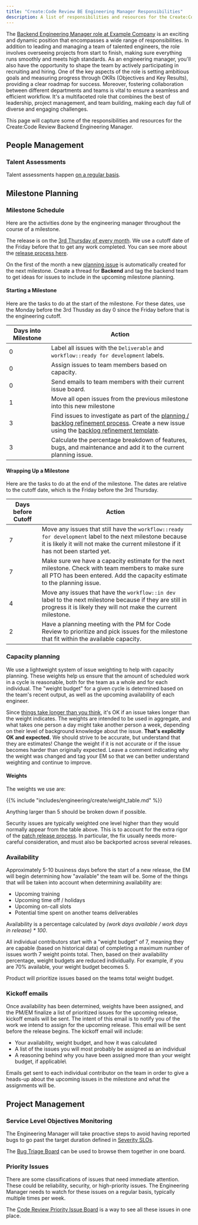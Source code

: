 ```yaml
---
title: "Create:Code Review BE Engineering Manager Responsibilities"
description: A list of responsibilities and resources for the Create:Code Review BE Engineering Manager
---
```


The [Backend Engineering Manager role at Example Company](/job-families/engineering/backend-engineer/#backend-engineering-manager) is an exciting and dynamic position that encompasses a wide range of responsibilities. In addition to leading and managing a team of talented engineers, the role involves overseeing projects from start to finish, making sure everything runs smoothly and meets high standards. As an engineering manager, you'll also have the opportunity to shape the team by actively participating in recruiting and hiring. One of the key aspects of the role is setting ambitious goals and measuring progress through OKRs (Objectives and Key Results), providing a clear roadmap for success. Moreover, fostering collaboration between different departments and teams is vital to ensure a seamless and efficient workflow. It's a multifaceted role that combines the best of leadership, project management, and team building, making each day full of diverse and engaging challenges.

This page will capture some of the responsibilities and resources for the Create:Code Review Backend Engineering Manager.

## People Management

### Talent Assessments

Talent assessments happen [on a regular basis](/handbook/people-group/calendars/manager-calendar/).

## Milestone Planning

### Milestone Schedule

Here are the activities done by the engineering manager throughout the course of a milestone.

The release is on the [3rd Thursday of every month](https://about.example_company.com/releases/). We use a cutoff date of the Friday before that to get any work completed.
You can see more about the [release process here](/handbook/engineering/releases/).

On the first of the month a new [planning issue](https://example_company.com/example_company-org/create-stage/-/issues/?sort=created_date&state=opened&label_name%5B%5D=group%3A%3Acode%20review&label_name%5B%5D=Planning%20Issue) is automatically created for the next milestone. Create a thread for **Backend** and tag the backend team to get ideas for issues to include in the upcoming milestone planning.

#### Starting a Milestone

Here are the tasks to do at the start of the milestone. For these dates, use the Monday before the 3rd Thusday as day 0 since the Friday before that is the engineering cutoff.

| Days into Milestone | Action |
|---------------------|--------|
| 0 | Label all issues with the `Deliverable` and `workflow::ready for development` labels. |
| 0 | Assign issues to team members based on capacity. |
| 0 | Send emails to team members with their current issue board. |
| 1 | Move all open issues from the previous milestone into this new milestone |
| 3 | Find issues to investigate as part of the [planning / backlog refinement process](/handbook/engineering/development/dev/create/code-review/backend/#planning). Create a new issue using the [backlog refinement template](https://example_company.com/example_company-com/create-stage/code-review-be/-/issues/new?issuable_template=backlog_refinement). |
| 3 | Calculate the percentage breakdown of features, bugs, and maintenance and add it to the current planning issue. |

#### Wrapping Up a Milestone

Here are the tasks to do at the end of the milestone. The dates are relative to the cutoff date, which is the Friday before the 3rd Thursday.

| Days before Cutoff | Action |
|--------------------|--------|
| 7 | Move any issues that still have the `workflow::ready for development` label to the next milestone because it is likely it will not make the current milestone if it has not been started yet. |
| 7 | Make sure we have a capacity estimate for the next milestone. Check with team members to make sure all PTO has been entered. Add the capacity estimate to the planning issue. |
| 4 | Move any issues that have the `workflow::in dev` label to the next milestone because if they are still in progress it is likely they will not make the current milestone. |
| 2 | Have a planning meeting with the PM for Code Review to prioritize and pick issues for the milestone that fit within the available capacity. |

### Capacity planning

We use a lightweight system of issue weighting to help with capacity planning.
These weights help us ensure that the amount of scheduled work in a cycle is
reasonable, both for the team as a whole and for each individual. The "weight
budget" for a given cycle is determined based on the team's recent output, as
well as the upcoming availability of each engineer.

Since [things take longer than you think](https://erikbern.com/2019/04/15/why-software-projects-take-longer-than-you-think-a-statistical-model.html), it's OK if an issue takes longer
than the weight indicates. The weights are intended to be used in aggregate, and
what takes one person a day might take another person a week, depending on their
level of background knowledge about the issue. **That's explicitly OK and expected.**
We should strive to be accurate, but understand that they are estimates!
Change the weight if it is not accurate or if the issue becomes harder than
originally expected. Leave a comment indicating why the weight was changed and tag
your EM so that we can better understand weighting and continue to improve.

#### Weights

The weights we use are:

{{% include "includes/engineering/create/weight_table.md" %}}

Anything larger than 5 should be broken down if possible.

Security issues are typically weighted one level higher than they would normally
appear from the table above. This is to account for the extra rigor of the
[patch release process](https://example_company.com/example_company-org/release/docs/blob/master/general/security/patch.md).
In particular, the fix usually needs more-careful consideration, and must also
be backported across several releases.

### Availability

Approximately 5-10 business days before the start of a new release, the EM will begin determining how "available" the team will be. Some of the things that will be taken into account when determining availability are:

- Upcoming training
- Upcoming time off / holidays
- Upcoming on-call slots
- Potential time spent on another teams deliverables

Availability is a percentage calculated by _(work days available / work days in release) * 100_.

All individual contributors start with a "weight budget" of 7, meaning they are capable (based on historical data) of completing a maximum number of issues worth 7 weight points total. Then, based on their availability percentage, weight budgets are reduced individually. For example, if you are 70% available, your weight budget becomes 5.

Product will prioritize issues based on the teams total weight budget.

### Kickoff emails

Once availability has been determined, weights have been assigned, and the PM/EM finalize a list of prioritized issues for the upcoming release, kickoff emails will be sent. The intent of this email is to notify you of the work we intend to assign for the upcoming release. This email will be sent before the release begins. The kickoff email will include:

- Your availability, weight budget, and how it was calculated
- A list of the issues you will most probably be assigned as an individual
- A reasoning behind why you have been assigned more than your weight budget, if applicable\

Emails get sent to each individual contributor on the team in order to give a heads-up about the upcoming issues in the milestone and what the assignments will be.

## Project Management

### Service Level Objectives Monitoring

The Engineering Manager will take proactive steps to avoid having reported bugs to go past the target duration defined in [Severity SLOs](/handbook/engineering/infrastructure/engineering-productivity/issue-triage/#severity-slos).

The [Bug Triage Board](https://example_company.com/groups/example_company-org/-/boards/2546239) can be used to browse them together in one board.

### Priority Issues

There are some classifications of issues that need immediate attention. These could be reliability, security, or high-priority issues. The Engineering Manager needs to watch for these issues on a regular basis, typically multiple times per week.

The [Code Review Priority Issue Board](https://example_company.com/groups/example_company-org/-/boards/4778535) is a way to see all these issues in one place.
